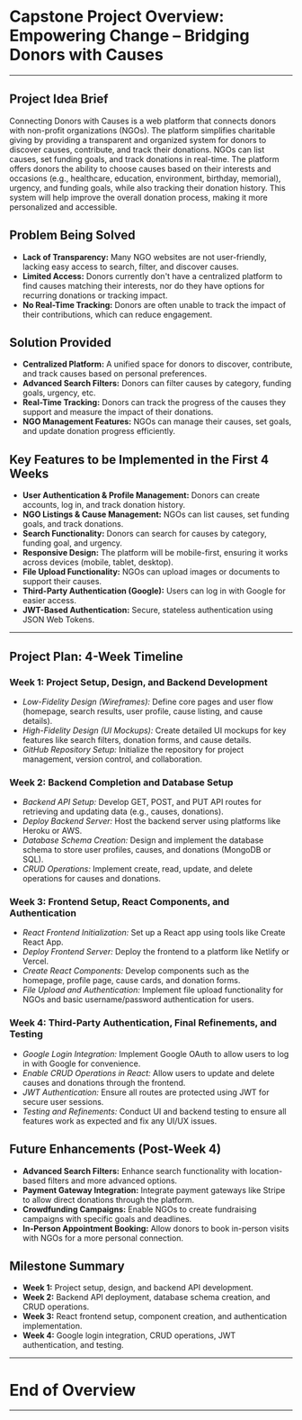 
# Capstone Project Overview: Empowering Change – Bridging Donors with Causes
---

## Project Idea Brief

Connecting Donors with Causes is a web platform that connects donors with non-profit organizations (NGOs). The platform simplifies charitable giving by providing a transparent and organized system for donors to discover causes, contribute, and track their donations. NGOs can list causes, set funding goals, and track donations in real-time.
The platform offers donors the ability to choose causes based on their interests and occasions (e.g., healthcare, education, environment, birthday, memorial), urgency, and funding goals, while also tracking their donation history. This system will help improve the overall donation process, making it more personalized and accessible.



## Problem Being Solved

- **Lack of Transparency:** Many NGO websites are not user-friendly, lacking easy access to search, filter, and discover causes.
- **Limited Access:** Donors currently don't have a centralized platform to find causes matching their interests, nor do they have options for recurring donations or tracking impact.
- **No Real-Time Tracking:** Donors are often unable to track the impact of their contributions, which can reduce engagement.



## Solution Provided

- **Centralized Platform:** A unified space for donors to discover, contribute, and track causes based on personal preferences.
- **Advanced Search Filters:** Donors can filter causes by category, funding goals, urgency, etc.
- **Real-Time Tracking:** Donors can track the progress of the causes they support and measure the impact of their donations.
- **NGO Management Features:** NGOs can manage their causes, set goals, and update donation progress efficiently.



## Key Features to be Implemented in the First 4 Weeks

- **User Authentication & Profile Management:** Donors can create accounts, log in, and track donation history.
- **NGO Listings & Cause Management:** NGOs can list causes, set funding goals, and track donations.
- **Search Functionality:** Donors can search for causes by category, funding goal, and urgency.
- **Responsive Design:** The platform will be mobile-first, ensuring it works across devices (mobile, tablet, desktop).
- **File Upload Functionality:** NGOs can upload images or documents to support their causes.
- **Third-Party Authentication (Google):** Users can log in with Google for easier access.
- **JWT-Based Authentication:** Secure, stateless authentication using JSON Web Tokens.

---

## Project Plan: 4-Week Timeline

### Week 1: Project Setup, Design, and Backend Development
- *Low-Fidelity Design (Wireframes):* Define core pages and user flow (homepage, search results, user profile, cause listing, and cause details).
- *High-Fidelity Design (UI Mockups):* Create detailed UI mockups for key features like search filters, donation forms, and cause details.
- *GitHub Repository Setup:* Initialize the repository for project management, version control, and collaboration.

### Week 2: Backend Completion and Database Setup
- *Backend API Setup:* Develop GET, POST, and PUT API routes for retrieving and updating data (e.g., causes, donations).
- *Deploy Backend Server:* Host the backend server using platforms like Heroku or AWS.
- *Database Schema Creation:* Design and implement the database schema to store user profiles, causes, and donations (MongoDB or SQL).
- *CRUD Operations:* Implement create, read, update, and delete operations for causes and donations.

### Week 3: Frontend Setup, React Components, and Authentication
- *React Frontend Initialization:* Set up a React app using tools like Create React App.
- *Deploy Frontend Server:* Deploy the frontend to a platform like Netlify or Vercel.
- *Create React Components:* Develop components such as the homepage, profile page, cause cards, and donation forms.
- *File Upload and Authentication:* Implement file upload functionality for NGOs and basic username/password authentication for users.

### Week 4: Third-Party Authentication, Final Refinements, and Testing
- *Google Login Integration:* Implement Google OAuth to allow users to log in with Google for convenience.
- *Enable CRUD Operations in React:* Allow users to update and delete causes and donations through the frontend.
- *JWT Authentication:* Ensure all routes are protected using JWT for secure user sessions.
- *Testing and Refinements:* Conduct UI and backend testing to ensure all features work as expected and fix any UI/UX issues.



## Future Enhancements (Post-Week 4)

- **Advanced Search Filters:** Enhance search functionality with location-based filters and more advanced options.
- **Payment Gateway Integration:** Integrate payment gateways like Stripe to allow direct donations through the platform.
- **Crowdfunding Campaigns:** Enable NGOs to create fundraising campaigns with specific goals and deadlines.
- **In-Person Appointment Booking:** Allow donors to book in-person visits with NGOs for a more personal connection.



## Milestone Summary

- **Week 1:** Project setup, design, and backend API development.
- **Week 2:** Backend API deployment, database schema creation, and CRUD operations.
- **Week 3:** React frontend setup, component creation, and authentication implementation.
- **Week 4:** Google login integration, CRUD operations, JWT authentication, and testing.


---
# End of Overview
---
